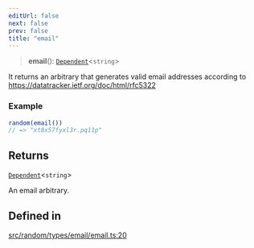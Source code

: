 ```yaml
---
editUrl: false
next: false
prev: false
title: "email"
---
```


> **email**(): [`Dependent`](/api/interfaces/dependent/)\<`string`\>

It returns an arbitrary that generates valid email addresses according to https://datatracker.ietf.org/doc/html/rfc5322

### Example
```ts
random(email())
// => "xt8x57fyxl3r.pq11p"
```

## Returns

[`Dependent`](/api/interfaces/dependent/)\<`string`\>

An email arbitrary.

## Defined in

[src/random/types/email/email.ts:20](https://github.com/skyleague/axioms/blob/75fb1c5c977f1940e84e5cdcef2be336d1fd81da/src/random/types/email/email.ts#L20)
